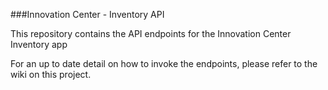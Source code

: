 ###Innovation Center - Inventory API

This repository contains the API endpoints for the Innovation Center Inventory app

For an up to date detail on how to invoke the endpoints, please refer to the wiki on this project.
